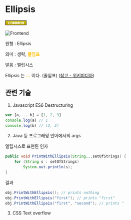 <d-title>

# Ellipsis

</d-title>

<d-label>

<d-inner>

![Common](../../2TAT1C/Label_Common.png)

</d-inner>

<d-inner>

![Frontend](../2TAT1C/Label_Frontend.png)

</d-inner>

</d-label>

<d-origin>

원형 : Ellipsis

</d-origin>

<d-mean>

의미 : 생략, <span style="color:#FFBF00; font-weight:bold;">줄임표</span>

</d-mean>

<d-pronunciation>

발음 : 엘립시스

</d-pronunciation>

<d-content>

Ellipsis 는 <span style="color:#FFBF00; font-weight:bold;">...</span> 이다. (줄임표)
([참고 - 위키피디아](https://ko.wikipedia.org/wiki/%EC%A4%84%EC%9E%84%ED%91%9C))

</d-content>

<d-relation>

## 관련 기술

<d-inner>

1. Javascript ES6 Destructuring

</d-inner>

```js
var [a, ...b] = [1, 2, 3]
console.log(a) // 1
console.log(b) // [2, 3]
```

<d-inner>

2. Java 등 프로그래밍 언어에서의 args

</d-inner>

엘립시스로 표현된 인자

```java
public void PrintWithEllipsis(String...setOfStrings) {
    for (String s : setOfStrings)
        System.out.println(s);
}
```

결과

```java
obj.PrintWithEllipsis(); // prints nothing
obj.PrintWithEllipsis("first"); // prints "first"
obj.PrintWithEllipsis("first", "second"); // prints "
```

<d-inner>

3. CSS Text overflow

</d-inner>

</d-relation>
